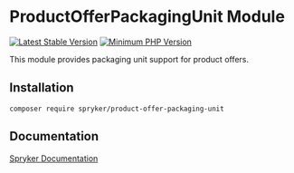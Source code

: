 # ProductOfferPackagingUnit Module
[![Latest Stable Version](https://poser.pugx.org/spryker/product-offer-packaging-unit/v/stable.svg)](https://packagist.org/packages/spryker/product-offer-packaging-unit)
[![Minimum PHP Version](https://img.shields.io/badge/php-%3E%3D%207.3-8892BF.svg)](https://php.net/)

This module provides packaging unit support for product offers.

## Installation

```
composer require spryker/product-offer-packaging-unit
```

## Documentation

[Spryker Documentation](https://academy.spryker.com/developing_with_spryker/module_guide/modules.html)

